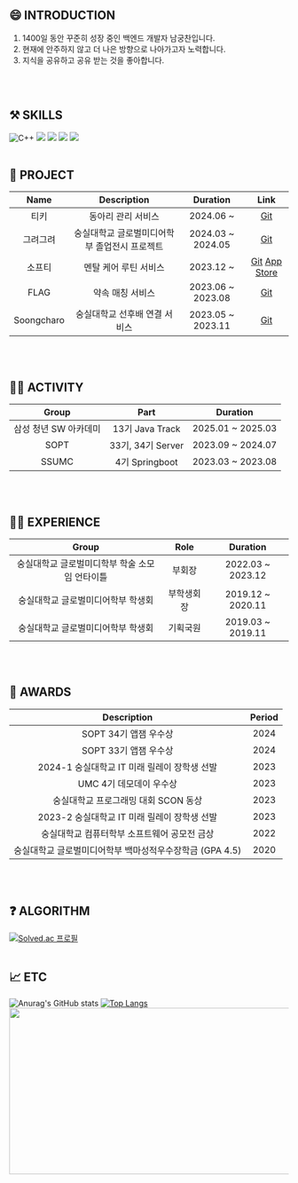 ## 😄 INTRODUCTION

1. 1400일 동안 꾸준히 성장 중인 백엔드 개발자 남궁찬입니다.
2. 현재에 안주하지 않고 더 나은 방향으로 나아가고자 노력합니다.
3. 지식을 공유하고 공유 받는 것을 좋아합니다.
<br>
</br>

## ⚒️ SKILLS
![C++](https://img.shields.io/badge/c++-%2300599C.svg?style=for-the-badge&logo=c%2B%2B&logoColor=white) 
<img src="https://img.shields.io/badge/java-007396?style=for-the-badge&logo=java&logoColor=white">
<img src="https://img.shields.io/badge/springboot-6DB33F?style=for-the-badge&logo=springboot&logoColor=white">
<img src="https://img.shields.io/badge/mysql-4479A1?style=for-the-badge&logo=mysql&logoColor=white">
<img src="https://img.shields.io/badge/PostgreSQL-4169E1?style=for-the-badge&logo=PostgreSQL&logoColor=white">
<br>
</br>

## 📑 PROJECT
|Name|Description|Duration|Link|
|:---:|:------:|:----:|:---:|
|티키|동아리 관리 서비스|2024.06 ~ |[Git](https://github.com/Team-Tiki/TIKI_SERVER)|
|그려그려|숭실대학교 글로벌미디어학부 졸업전시 프로젝트|2024.03 ~ 2024.05|[Git](https://github.com/Draw-Draw/DrawDraw-BE)|
|소프티|멘탈 케어 루틴 서비스|2023.12 ~ |[Git](https://github.com/Team-Sopetit/Sopetit-server)  [App Store](https://apps.apple.com/kr/app/%EC%86%8C%ED%94%84%ED%8B%B0-%EA%B0%80%EC%9E%A5-%EC%82%AC%EC%86%8C%ED%95%9C-%EC%8A%B5%EA%B4%80-%EB%A3%A8%ED%8B%B4-%EC%84%B1%EC%9E%A5-%EC%95%B1/id6476357728)|
|FLAG|약속 매칭 서비스|2023.06 ~ 2023.08|[Git](https://github.com/flag-app/flag-app-back)|
|Soongcharo|숭실대학교 선후배 연결 서비스|2023.05 ~ 2023.11|[Git](https://github.com/Soongmile/Soongmile-BE)|
<br>
</br>

## 🏃‍♂️ ACTIVITY
|Group|Part|Duration|
|:---:|:----:|:----:|
|삼성 청년 SW 아카데미|13기 Java Track|2025.01 ~ 2025.03|
|SOPT|33기, 34기 Server|2023.09 ~ 2024.07|
|SSUMC|4기 Springboot|2023.03 ~ 2023.08|
<br>
</br>

## 👨‍🎓 EXPERIENCE
|Group|Role|Duration|
|:------:|:----:|:----:|
|숭실대학교 글로벌미디학부 학술 소모임 언타이틀|부회장|2022.03 ~ 2023.12|
|숭실대학교 글로벌미디어학부 학생회|부학생회장|2019.12 ~ 2020.11|
|숭실대학교 글로벌미디어학부 학생회|기획국원|2019.03 ~ 2019.11|
<br>
</br>

## 🏅 AWARDS
|Description|Period|
|:---:|:---:|
|SOPT 34기 앱잼 우수상|2024|
|SOPT 33기 앱잼 우수상|2024|
|2024-1 숭실대학교 IT 미래 릴레이 장학생 선발|2023|
|UMC 4기 데모데이 우수상|2023|
|숭실대학교 프로그래밍 대회 SCON 동상|2023|
|2023-2 숭실대학교 IT 미래 릴레이 장학생 선발|2023|
|숭실대학교 컴퓨터학부 소프트웨어 공모전 금상|2022|
|숭실대학교 글로벌미디어학부 백마성적우수장학금 (GPA 4.5)|2020|

<br>
</br>

## ❓ ALGORITHM
[![Solved.ac
프로필](http://mazassumnida.wtf/api/v2/generate_badge?boj=ngchaneok)](https://solved.ac/ngchaneok)
<br>
</br>

## 📈 ETC 

![Anurag's GitHub stats](https://github-readme-stats.vercel.app/api?username=Chan531&&show_icons=true&theme=gruvbox_light) 
[![Top Langs](https://github-readme-stats.vercel.app/api/top-langs/?username=Chan531&layout=compact)](https://github.com/anuraghazra/github-readme-stats)
<a href="https://www.solve-nyang.com"><img src="https://api.solve-nyang.com/compose/ngchaneok" width="600" height="300"/></a>
  

